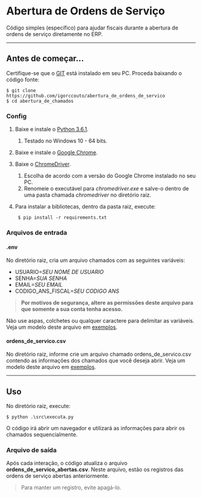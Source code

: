 # Abertura de Ordens de Serviço

Código simples (específico) para ajudar fiscais durante a abertura de ordens de serviço diretamente no ERP.

----
## Antes de começar...
Certifique-se que o [GIT](https://git-scm.com/downloads) está instalado em seu PC. Proceda baixando o código fonte:

    $ git clone https://github.com/igorccouto/abertura_de_ordens_de_servico
    $ cd abertura_de_chamados

### Config
1. Baixe e instale o [Python 3.6.1](https://www.python.org/downloads/release/python-361).
    1. Testado no Windows 10 - 64 bits.

2. Baixe e instale o [Google Chrome](https://www.google.com/intl/pt-BR/chrome).

3. Baixe o [ChromeDriver](http://chromedriver.chromium.org/downloads).
    1. Escolha de acordo com a versão do Google Chrome instalado no seu PC.
    2. Renomeie o executável para *chromedriver.exe* e salve-o dentro de uma pasta chamada *chromedriver* no diretório raiz.

4. Para instalar a bibliotecas, dentro da pasta raiz, execute:

        $ pip install -r requirements.txt

### Arquivos de entrada

#### **.env**

No diretório raiz, cria um arquivo chamados com as seguintes variáveis:

- USUARIO=*SEU NOME DE USUARIO*
- SENHA=*SUA SENHA*
- EMAIL=*SEU EMAIL*
- CODIGO\_ANS\_FISCAL=*SEU CODIGO ANS*

> **Por motivos de segurança, altere as permissões deste arquivo para que somente a sua conta tenha acesso.**

Não use aspas, colchetes ou qualquer caractere para delimitar as variáveis. Veja um modelo deste arquivo em [exemplos](https://github.com/igorccouto/abertura_de_ordens_de_servico/tree/master/exemplos).

#### **ordens\_de\_servico.csv**

No diretório raiz, informe crie um arquivo chamado ordens\_de\_servico.csv contendo as informações dos chamados que você deseja abrir. Veja um modelo deste arquivo em [exemplos](https://github.com/igorccouto/abertura_de_ordens_de_servico/tree/master/exemplos).

----
## Uso
No diretório raiz, execute:

    $ python .\src\executa.py

O código irá abrir um navegador e utilizará as informações para abrir os chamados sequencialmente. 

### Arquivo de saída
Após cada interação, o código atualiza o arquivo **ordens\_de\_servico\_abertas.csv**. Neste arquivo, estão os registros das ordens de serviço abertas anteriormente.
> Para manter um registro, evite apagá-lo.
